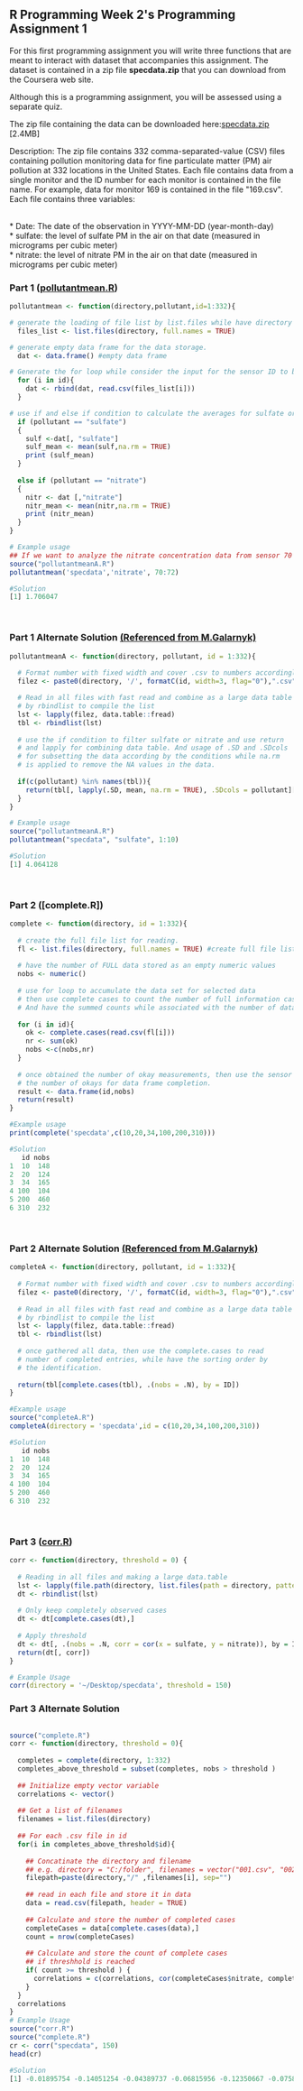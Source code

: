 ## R Programming Week 2's Programming Assignment 1

For this first programming assignment you will write three functions that are meant to interact with dataset that accompanies this assignment. The dataset is contained in a zip file **specdata.zip** that you can download from the Coursera web site. </br>

Although this is a programming assignment, you will be assessed using a separate quiz. </br>

The zip file containing the data can be downloaded here:[specdata.zip](https://d396qusza40orc.cloudfront.net/rprog%2Fdata%2Fspecdata.zip) [2.4MB] </br>

Description: The zip file contains 332 comma-separated-value (CSV) files containing pollution monitoring data for fine particulate matter (PM) air pollution at 332 locations in the United States. Each file contains data from a single monitor and the ID number for each monitor is contained in the file name. For example, data for monitor 169 is contained in the file "169.csv". Each file contains three variables: </br>

</br>
* Date: The date of the observation in YYYY-MM-DD (year-month-day)</br>
* sulfate: the level of sulfate PM in the air on that date (measured in micrograms per cubic meter)</br>
* nitrate: the level of nitrate PM in the air on that date (measured in micrograms per cubic meter)</br>

### Part 1 ([pollutantmean.R](https://github.com/hsc251/RLearn/blob/master/02_R_Programming/projectcodes/pollutantmean.R))

```R
pollutantmean <- function(directory,pollutant,id=1:332){

# generate the loading of file list by list.files while have directory input and put full.names = TRUE to obtain the specdata's csv files.
  files_list <- list.files(directory, full.names = TRUE)

# generate empty data frame for the data storage.
  dat <- data.frame() #empty data frame

# Generate the for loop while consider the input for the sensor ID to bind the data)
  for (i in id){
    dat <- rbind(dat, read.csv(files_list[i]))
  }

# use if and else if condition to calculate the averages for sulfate or nitrate averages
  if (pollutant == "sulfate")
  {
    sulf <-dat[, "sulfate"] 
    sulf_mean <- mean(sulf,na.rm = TRUE)
    print (sulf_mean)
  }
    
  else if (pollutant == "nitrate")
  {
    nitr <- dat [,"nitrate"]
    nitr_mean <- mean(nitr,na.rm = TRUE)
    print (nitr_mean)
  }
}

# Example usage
## If we want to analyze the nitrate concentration data from sensor 70 to sensor 72, use the following code for output.
source("pollutantmeanA.R")
pollutantmean('specdata','nitrate', 70:72)

#Solution
[1] 1.706047
```
</br>

### Part 1 Alternate Solution [(Referenced from M.Galarnyk)](https://github.com/mGalarnyk/datasciencecoursera/blob/master/2_R_Programming/projects/project1.md)

```R
pollutantmeanA <- function(directory, pollutant, id = 1:332){
  
  # Format number with fixed width and cover .csv to numbers accordingly
  filez <- paste0(directory, '/', formatC(id, width=3, flag="0"),".csv")

  # Read in all files with fast read and combine as a large data table 
  # by rbindlist to compile the list
  lst <- lapply(filez, data.table::fread)
  tbl <- rbindlist(lst)  
  
  # use the if condition to filter sulfate or nitrate and use return
  # and lapply for combining data table. And usage of .SD and .SDcols
  # for subsetting the data according by the conditions while na.rm
  # is applied to remove the NA values in the data.
  
  if(c(pollutant) %in% names(tbl)){
    return(tbl[, lapply(.SD, mean, na.rm = TRUE), .SDcols = pollutant][[1]])
  }
}

# Example usage
source("pollutantmeanA.R")
pollutantmean("specdata", "sulfate", 1:10)

#Solution
[1] 4.064128
```
</br>

### Part 2 ([complete.R])

```R
complete <- function(directory, id = 1:332){
  
  # create the full file list for reading.
  fl <- list.files(directory, full.names = TRUE) #create full file list
  
  # have the number of FULL data stored as an empty numeric values
  nobs <- numeric()
  
  # use for loop to accumulate the data set for selected data
  # then use complete cases to count the number of full information cases.
  # And have the summed counts while associated with the number of data.
  
  for (i in id){
    ok <- complete.cases(read.csv(fl[i]))
    nr <- sum(ok)
    nobs <-c(nobs,nr)
  }
  
  # once obtained the number of okay measurements, then use the sensor id join
  # the number of okays for data frame completion.
  result <- data.frame(id,nobs)
  return(result)
}

#Example usage
print(complete('specdata',c(10,20,34,100,200,310)))

#Solution
   id nobs
1  10  148
2  20  124
3  34  165
4 100  104
5 200  460
6 310  232
```
</br>

### Part 2 Alternate Solution [(Referenced from M.Galarnyk)](https://github.com/mGalarnyk/datasciencecoursera/blob/master/2_R_Programming/projects/project1.md)

```R
completeA <- function(directory, pollutant, id = 1:332){
  
  # Format number with fixed width and cover .csv to numbers accordingly
  filez <- paste0(directory, '/', formatC(id, width=3, flag="0"),".csv")
  
  # Read in all files with fast read and combine as a large data table 
  # by rbindlist to compile the list
  lst <- lapply(filez, data.table::fread)
  tbl <- rbindlist(lst)  
  
  # once gathered all data, then use the complete.cases to read 
  # number of completed entries, while have the sorting order by
  # the identification.
  
  return(tbl[complete.cases(tbl), .(nobs = .N), by = ID])
}

#Example usage
source("completeA.R")
completeA(directory = 'specdata',id = c(10,20,34,100,200,310))

#Solution
   id nobs
1  10  148
2  20  124
3  34  165
4 100  104
5 200  460
6 310  232
```
</br>

### Part 3 ([corr.R](https://github.com/mGalarnyk/datasciencecoursera/blob/master/2_R_Programming/projects/corr.R))
```R
corr <- function(directory, threshold = 0) {
  
  # Reading in all files and making a large data.table
  lst <- lapply(file.path(directory, list.files(path = directory, pattern="*.csv")), data.table::fread)
  dt <- rbindlist(lst)
  
  # Only keep completely observed cases
  dt <- dt[complete.cases(dt),]
  
  # Apply threshold
  dt <- dt[, .(nobs = .N, corr = cor(x = sulfate, y = nitrate)), by = ID][nobs > threshold]
  return(dt[, corr])
}

# Example Usage
corr(directory = '~/Desktop/specdata', threshold = 150)
```

### Part 3 Alternate Solution
```R

source("complete.R")
corr <- function(directory, threshold = 0){
  
  completes = complete(directory, 1:332)
  completes_above_threshold = subset(completes, nobs > threshold )
  
  ## Initialize empty vector variable
  correlations <- vector()
  
  ## Get a list of filenames
  filenames = list.files(directory)
  
  ## For each .csv file in id
  for(i in completes_above_threshold$id){
    
    ## Concatinate the directory and filename
    ## e.g. directory = "C:/folder", filenames = vector("001.csv", "002.csv", ...), filepath="C:/folder/001.csv"
    filepath=paste(directory,"/" ,filenames[i], sep="")
    
    ## read in each file and store it in data
    data = read.csv(filepath, header = TRUE)
    
    ## Calculate and store the number of completed cases
    completeCases = data[complete.cases(data),]
    count = nrow(completeCases)
    
    ## Calculate and store the count of complete cases
    ## if threshhold is reached
    if( count >= threshold ) {
      correlations = c(correlations, cor(completeCases$nitrate, completeCases$sulfate) )
    }
  }
  correlations
}
# Example Usage
source("corr.R")
source("complete.R")
cr <- corr("specdata", 150)
head(cr)

#Solution
[1] -0.01895754 -0.14051254 -0.04389737 -0.06815956 -0.12350667 -0.07588814
```
